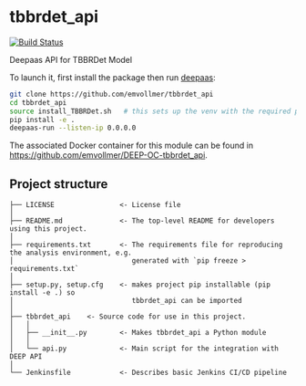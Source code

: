 # tbbrdet_api
[![Build Status](https://jenkins.indigo-datacloud.eu/buildStatus/icon?job=Pipeline-as-code/DEEP-OC-org/UC-emvollmer-tbbrdet_api/master)](https://jenkins.indigo-datacloud.eu/job/Pipeline-as-code/job/DEEP-OC-org/job/UC-emvollmer-tbbrdet_api/job/master)

Deepaas API for TBBRDet Model

To launch it, first install the package then run [deepaas](https://github.com/indigo-dc/DEEPaaS):
```bash
git clone https://github.com/emvollmer/tbbrdet_api
cd tbbrdet_api
source install_TBBRDet.sh 	# this sets up the venv with the required packages and installs the submodule TBBRDet as an editable project
pip install -e .
deepaas-run --listen-ip 0.0.0.0
```
The associated Docker container for this module can be found in https://github.com/emvollmer/DEEP-OC-tbbrdet_api.

## Project structure
```
├── LICENSE                <- License file
│
├── README.md              <- The top-level README for developers using this project.
│
├── requirements.txt       <- The requirements file for reproducing the analysis environment, e.g.
│                             generated with `pip freeze > requirements.txt`
│
├── setup.py, setup.cfg    <- makes project pip installable (pip install -e .) so
│                             tbbrdet_api can be imported
│
├── tbbrdet_api    <- Source code for use in this project.
│   │
│   ├── __init__.py        <- Makes tbbrdet_api a Python module
│   │
│   └── api.py             <- Main script for the integration with DEEP API
│
└── Jenkinsfile            <- Describes basic Jenkins CI/CD pipeline
```
